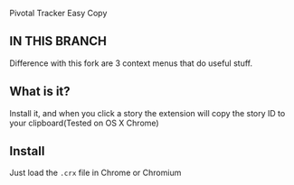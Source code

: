 Pivotal Tracker Easy Copy

## IN THIS BRANCH
Difference with this fork are 3 context menus that do useful stuff.

## What is it?
Install it, and when you click a story the extension will copy the story ID to your clipboard(Tested on OS X Chrome)
## Install
Just load the `.crx` file in Chrome or Chromium
